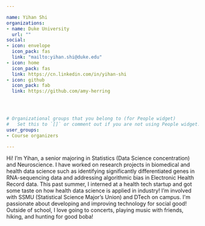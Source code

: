 ```yaml
---

name: Yihan Shi
organizations:
- name: Duke University
  url: ""
social:
- icon: envelope
  icon_pack: fas
  link: "mailto:yihan.shi@duke.edu"
- icon: home
  icon_pack: fas
  link: https://cn.linkedin.com/in/yihan-shi
- icon: github
  icon_pack: fab
  link: https://github.com/amy-herring



  
# Organizational groups that you belong to (for People widget)
#   Set this to `[]` or comment out if you are not using People widget.  
user_groups:
- Course organizers

---
```


Hi! I’m Yihan, a senior majoring in Statistics (Data Science concentration) and Neuroscience. I have worked on research projects in biomedical and health data science such as identifying significantly differentiated genes in RNA-sequencing data and addressing algorithmic bias in Electronic Health Record data. This past summer, I interned at a health tech startup and got some taste on how health data science is applied in industry! I’m involved with SSMU (Statistical Science Major’s Union) and DTech on campus. I'm passionate about developing and improving technology for social good! Outside of school, I love going to concerts, playing music with friends, hiking, and hunting for good boba!

